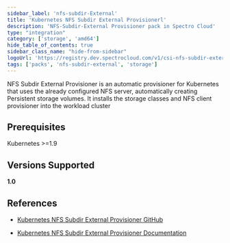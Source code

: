 ```yaml
---
sidebar_label: 'nfs-subdir-External'
title: 'Kubernetes NFS Subdir External Provisionerl'
description: 'NFS-Subdir-External Provisioner pack in Spectro Cloud'
type: "integration"
category: ['storage', 'amd64']
hide_table_of_contents: true
sidebar_class_name: "hide-from-sidebar"
logoUrl: 'https://registry.dev.spectrocloud.com/v1/csi-nfs-subdir-external/blobs/sha256:4b40eb85382d04dc4dcfc174b5e288b963b6201f6915e14b07bd8a5c4323b51b?type=image/png'
tags: ['packs', 'nfs-subdir-external', 'storage']
---
```



NFS Subdir External Provisioner is an automatic provisioner for Kubernetes that uses the already configured NFS server, automatically creating Persistent storage volumes. It installs the storage classes and NFS client provisioner into the workload cluster

## Prerequisites

Kubernetes >=1.9


## Versions Supported

<Tabs queryString="versions">

<TabItem label="1.0.x" value="1.0.x">

**1.0**

</TabItem>


</Tabs>

## References

- [Kubernetes NFS Subdir External Provisioner GitHub](https://github.com/kubernetes-sigs/nfs-subdir-external-provisioner)

- [Kubernetes NFS Subdir External Provisioner Documentation](https://artifacthub.io/docs)
